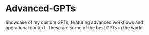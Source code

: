 # Advanced-GPTs
Showcase of my custom GPTs, featuring advanced workflows and operational context. These are some of the best GPTs in the world.
